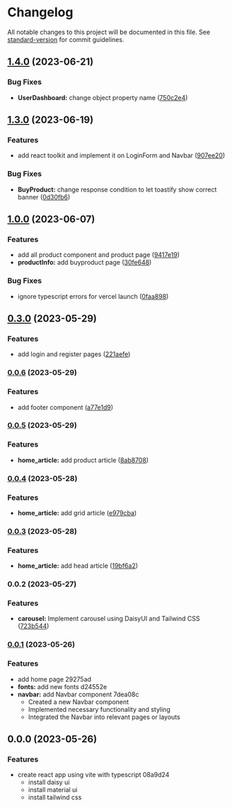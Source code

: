 # Changelog

All notable changes to this project will be documented in this file. See [standard-version](https://github.com/conventional-changelog/standard-version) for commit guidelines.

## [1.4.0](https://github.com/jc2100ph/electro_surge_website_front_end/compare/v1.3.0...v1.4.0) (2023-06-21)


### Bug Fixes

* **UserDashboard:** change object property name ([750c2e4](https://github.com/jc2100ph/electro_surge_website_front_end/commit/750c2e49bb2362c6111c1ce439c3313664a0910a))

## [1.3.0](https://github.com/jc2100ph/electro_surge_website_front_end/compare/v1.0.0...v1.3.0) (2023-06-19)


### Features

* add react toolkit and implement it on LoginForm and Navbar ([907ee20](https://github.com/jc2100ph/electro_surge_website_front_end/commit/907ee200215963bf7003a30bcd00c6f20ee167bb))


### Bug Fixes

* **BuyProduct:** change response condition to let toastify show correct banner ([0d30fb6](https://github.com/jc2100ph/electro_surge_website_front_end/commit/0d30fb63f0a21cdbf74c48c62a30282e5ab0e134))

## [1.0.0](https://github.com/jc2100ph/electro_surge_website_front_end/compare/v0.3.0...v1.0.0) (2023-06-07)


### Features

* add all product component and product page ([9417e19](https://github.com/jc2100ph/electro_surge_website_front_end/commit/9417e19a89c1f078c5f352b8e5437a0a87d2e129))
* **productInfo:** add buyproduct page ([30fe648](https://github.com/jc2100ph/electro_surge_website_front_end/commit/30fe648c859fdfd087fad0440b57f9e465bb6f5d))


### Bug Fixes

* ignore typescript errors for vercel launch ([0faa898](https://github.com/jc2100ph/electro_surge_website_front_end/commit/0faa8986ae35ae3bcebc2e12142dfd0871ebdb34))

## [0.3.0](https://github.com/jc2100ph/electro_surge_website_front_end/compare/v0.0.6...v0.3.0) (2023-05-29)


### Features

* add login and register pages ([221aefe](https://github.com/jc2100ph/electro_surge_website_front_end/commit/221aefe29267f97dd2b5e9e32f972cbb8ca81b83))

### [0.0.6](https://github.com/jc2100ph/electro_surge_website_front_end/compare/v0.0.5...v0.0.6) (2023-05-29)


### Features

* add footer component ([a77e1d9](https://github.com/jc2100ph/electro_surge_website_front_end/commit/a77e1d98181e9be34bd4e911c1051ac74ec2b501))

### [0.0.5](https://github.com/jc2100ph/electro_surge_website_front_end/compare/v0.0.4...v0.0.5) (2023-05-29)


### Features

* **home_article:** add product article ([8ab8708](https://github.com/jc2100ph/electro_surge_website_front_end/commit/8ab870823eb01584f5d82b2b5c2f3b91ce904b11))

### [0.0.4](https://github.com/jc2100ph/electro_surge_website_front_end/compare/v0.0.3...v0.0.4) (2023-05-28)


### Features

* **home_article:** add grid article ([e979cba](https://github.com/jc2100ph/electro_surge_website_front_end/commit/e979cbabb5b5cdb0625a8a632f08f1be10000cc8))

### [0.0.3](https://github.com/jc2100ph/electro_surge_website_front_end/compare/v0.0.2...v0.0.3) (2023-05-28)


### Features

* **home_article:** add head article ([19bf6a2](https://github.com/jc2100ph/electro_surge_website_front_end/commit/19bf6a22c521323f3227d226067d7286ceac4410))

### 0.0.2 (2023-05-27)


### Features

* **carousel:** Implement carousel using DaisyUI and Tailwind CSS ([723b544](https://github.com/jc2100ph/electro_surge_website_front_end/commit/723b5447cf8cd59430e86a2c76438998ed74e372))


### [0.0.1](///compare/v0.0.0...v0.0.1) (2023-05-26)


### Features

* add home page 29275ad
* **fonts:** add new fonts d24552e
* **navbar:** add Navbar component 7dea08c
    - Created a new Navbar component
    - Implemented necessary functionality and styling
    - Integrated the Navbar into relevant pages or layouts

## 0.0.0 (2023-05-26)


### Features

* create react app using vite with typescript 08a9d24
    - install daisy ui
    - install material ui
    - install tailwind css
